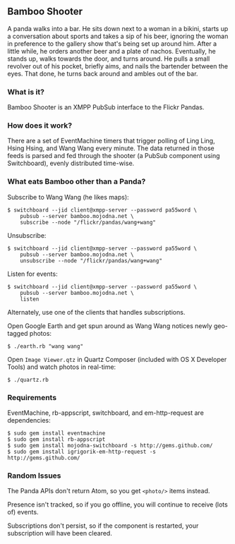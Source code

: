 ## Bamboo Shooter

A panda walks into a bar. He sits down next to a woman in a bikini, starts up
a conversation about sports and takes a sip of his beer, ignoring the woman in
preference to the gallery show that's being set up around him. After a little
while, he orders another beer and a plate of nachos. Eventually, he stands up,
walks towards the door, and turns around. He pulls a small revolver out of his
pocket, briefly aims, and nails the bartender between the eyes. That done, he
turns back around and ambles out of the bar.

### What is it?

Bamboo Shooter is an XMPP PubSub interface to the Flickr Pandas.

### How does it work?

There are a set of EventMachine timers that trigger polling of Ling Ling,
Hsing Hsing, and Wang Wang every minute. The data returned in those feeds is
parsed and fed through the shooter (a PubSub component using Switchboard),
evenly distributed time-wise.

### What eats Bamboo other than a Panda?

Subscribe to Wang Wang (he likes maps):

    $ switchboard --jid client@xmpp-server --password pa55word \
        pubsub --server bamboo.mojodna.net \
        subscribe --node "/flickr/pandas/wang+wang"

Unsubscribe:

    $ switchboard --jid client@xmpp-server --password pa55word \
        pubsub --server bamboo.mojodna.net \
        unsubscribe --node "/flickr/pandas/wang+wang"

Listen for events:

    $ switchboard --jid client@xmpp-server --password pa55word \
        pubsub --server bamboo.mojodna.net \
        listen

Alternately, use one of the clients that handles subscriptions.

Open Google Earth and get spun around as Wang Wang notices newly geo-tagged
photos:

    $ ./earth.rb "wang wang"

Open `Image Viewer.qtz` in Quartz Composer (included with OS X Developer
Tools) and watch photos in real-time:

    $ ./quartz.rb

### Requirements

EventMachine, rb-appscript, switchboard, and em-http-request are dependencies:

    $ sudo gem install eventmachine
    $ sudo gem install rb-appscript
    $ sudo gem install mojodna-switchboard -s http://gems.github.com/
    $ sudo gem install igrigorik-em-http-request -s http://gems.github.com/

### Random Issues

The Panda APIs don't return Atom, so you get `<photo/>` items instead.

Presence isn't tracked, so if you go offline, you will continue to receive
(lots of) events.

Subscriptions don't persist, so if the component is restarted, your
subscription will have been cleared.
